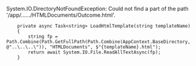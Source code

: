 System.IO.DirectoryNotFoundException: Could not find a part of the path '/app/..\..\..\/HTMLDocuments/Outcome.html'.

        private async Task<string> LoadHtmlTemplate(string templateName)
        {
            string fp = Path.Combine(Path.GetFullPath(Path.Combine(AppContext.BaseDirectory, @"..\..\..\")), "HTMLDocuments", $"{templateName}.html");
            return await System.IO.File.ReadAllTextAsync(fp);
        }
